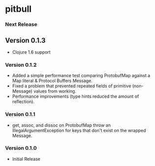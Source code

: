 # pitbull

### Next Release

## Version 0.1.3

* Clojure 1.6 support

### Version 0.1.2

* Added a simple performance test comparing ProtobufMap against a Map literal & Protocol Buffers Message.
* Fixed a problem that prevented repeated fields of primitive (non-Message) values from working.
* Performance improvements (type hints reduced the amount of reflection).

### Version 0.1.1

* get, assoc, and dissoc on ProtobufMap throw an IllegalArgumentException for 
  keys that don't exist on the wrapped Message.

### Version 0.1.0

* Initial Release
